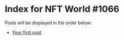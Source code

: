 # Index for NFT World #1066
Posts will be displayed in the order below:

- [Your first post](./001-first.md)

